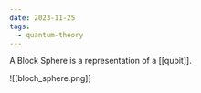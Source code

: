 ```yaml
---
date: 2023-11-25
tags:
  - quantum-theory
---
```


A Block Sphere is a representation of a [[qubit]].

![[bloch_sphere.png]]
